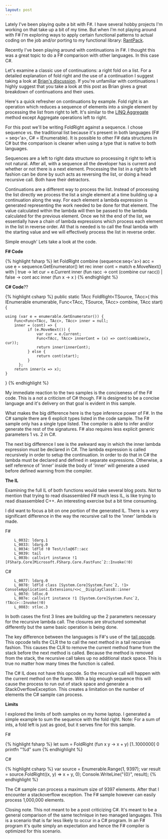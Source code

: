 ```yaml
---
layout: post
---
```

Lately I've been playing quite a bit with F#. I have several hobby projects I'm working on that take up a bit of my time. But when I'm not playing around with F# I'm exploring ways to apply certain functional patterns to actual coding on the job and/or porting to my functional library: [RantPack](http://code.msdn.microsoft.com/RantPack).

Recently I've been playing around with continuations in F#. I thought this was a great topic to do a F# comparison with other languages. In this case C#.

Let's examine a classic use of continuations: a right fold on a list. For a detailed explanation of fold right and the use of a continuation I suggest taking a look at [Brian's discussion](http://lorgonblog.spaces.live.com/blog/cns!701679AD17B6D310!170.entry). If you're unfamiliar with continuations I highly suggest that you take a look at this post as Brian gives a great breakdown of continuations and their uses.

Here's a quick refresher on continuations by example. Fold right is an operation which reduces a sequence of elements into a single element by processing the list from right to left. It's similar to the [LINQ Aggregate](http://msdn.microsoft.com/en-us/library/system.linq.enumerable.aggregate.aspx) method except Aggregate operations left to right.

For this post we'll be writing FoldRight against a sequence. I chose sequence vs. the traditional list because it's present in both languages (F# = seq<'a>, C# = IEnumerable<T>). It is possible to other F# data structures in C# but the comparison is cleaner when using a type that is native to both languages.  

Sequences are a left to right data structure so processing it right to left is not natural. After all, with a sequence all the developer has is current and whether or not there is a next element. Processing the list in a right to left fashion can be done by such acts as reversing the list, or doing a head recursive call. Both have their detractors.

Continuations are a different way to process the list. Instead of processing the list directly we process the list a single element at a time building up a continuation along the way. For each element a lambda expression is generated representing the work needed to be done for that element. The value calculated within the lambda will then be passed to the lambda calculated for the previous element. Once we hit the end of the list, we essentially have a chain of lambda expressions which process each element in the list in reverse order. All that is needed is to call the final lambda with the starting value and we will effectively process the list in reverse order.

Simple enough' Lets take a look at the code.

**F# Code**
    
{% highlight fsharp %}
let FoldRight combine (sequence:seq<'a>) acc = 
    use e = sequence.GetEnumerator()
    let rec inner cont = 
        match e.MoveNext() with
            | true -> 
                let cur = e.Current
                inner (fun racc -> cont (combine cur racc))
            | false -> cont acc
    inner (fun x -> x )
{% endhighlight %}

**C# Code**??
    
{% highlight csharp %}
public static TAcc FoldRight<TSource, TAcc>(
    this IEnumerable<TSource> enumerable, 
    Func<TAcc, TSource, TAcc> combine, 
    TAcc start) {

    using (var e = enumerable.GetEnumerator()) {
        Func<Func<TAcc, TAcc>, TAcc> inner = null;
        inner = (cont) => {
              if (e.MoveNext()) {
                  var cur = e.Current;
                  Func<TAcc, TAcc> innerCont = (x) => cont(combine(x, cur));
                  return inner(innerCont);
              } else {
                  return cont(start);
              }
          };
        return inner(x => x);
    }
}
{% endhighlight %}

My immediate reaction to the two samples is the conciseness of the F# code.  This is a not a criticism of C# though. F# is designed to be a concise language and it's delivery on that goal is evident in this sample.

What makes the big difference here is the type inference power of F#. In the C# sample there are 6 explicit types listed in the code sample. The F# sample only has a single type listed. The compiler is able to infer and/or generate the rest of the signatures. F# also requires less explicit generic parameters 1 vs. 2 in C#.

The next big difference I see is the awkward way in which the inner lambda expression must be declared in C#. The lambda expression is called recursively in order to setup the continuation. In order to do that in C# the lambda must be declared and defined in separate expressions. Otherwise, a self reference of 'inner' inside the body of 'inner' will generate a used before defined warning from the compiler.

**The IL**

Examining the full IL of both functions would take several blog posts. Not to mention that trying to read disassembled F# much less IL, is like trying to read disassembled C++. An interesting exercise but a bit time consuming.

I did want to focus a bit on one portion of the generated IL. There is a very significant difference in the way the recursive call to the 'inner' lambda is made.

F#

        L_0032: ldarg.1 
        L_0033: ldarg.0 
        L_0034: ldfld !0 Test/clo@6T::acc
        L_0039: tail 
        L_003b: callvirt instance !1 [FSharp.Core]Microsoft.FSharp.Core.FastFunc`2::Invoke(!0)

C#

        L_0077: ldarg.0 
        L_0078: ldfld class [System.Core]System.Func`2, !1> ConsoleApplication1.Extensions/<>c__DisplayClass8::inner
        L_007d: ldloc.0 
        L_007e: callvirt instance !1 [System.Core]System.Func`2, !TAcc>::Invoke(!0)
        L_0083: stloc.3 

In both cases the first 3 lines are building up the 2 parameters necessary for the recursive lambda call. The closures are structured somewhat differently but the same basic operation is being done.

The key difference between the languages is F#'s use of the [tail opcode](http://msdn.microsoft.com/en-us/library/system.reflection.emit.opcodes.tailcall\(VS.95\).aspx). This opcode tells the CLR the to call the next method in a tail recursive fashion.  This causes the CLR to remove the current method frame from the stack before the next method is called. Because the method is removed from the stack, the recursive call takes up no additional stack space. This is true no matter how many times the function is called.

The C# IL does not have this opcode. So the recursive call will happen with the current method on the frame. With a big enough sequence this will cause the process to run out of stack space and generate a StackOverflowException.  This creates a limitation on the number of elements the C# sample can process.  

**Limits**

I explored the limits of both samples on my home laptop. I generated a simple example to sum the sequence with the fold right. Note: For a sum of ints, a fold left is just as good, but it serves fine for this sample.  

F#
    
{% highlight fsharp %}
let sum = FoldRight (fun x y -> x + y) [1..1000000] 0
printfn "%d" sum
{% endhighlight %}

C#

{% highlight csharp %}
var source = Enumerable.Range(1, 9397);
var result = source.FoldRight((x, y) => x + y, 0);
Console.WriteLine("{0}", result);
{% endhighlight %}

The C# sample can process a maximum size of 9397 elements. After that I encounter a stackoverflow exception. The F# sample however can easily process 1,000,000 elements.

Closing note. This not meant to be a post criticizing C#. It's meant to be a general comparison of the same technique in two managed languages. This is a scenario that is far less likely to occur in a C# program. In an F# program it's quite simply an expectation and hence the F# compiler is optimized for this scenario.

